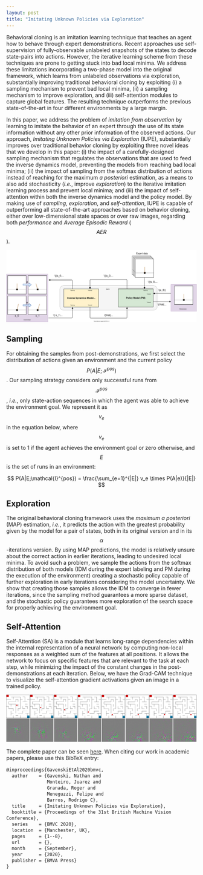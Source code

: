 ```yaml
---
layout: post
title: "Imitating Unknown Policies via Exploration"
---
```


Behavioral cloning is an imitation learning technique that teaches an agent how to behave through expert demonstrations. Recent approaches use self-supervision of fully-observable unlabeled snapshots of the states to decode state-pairs into actions. However, the iterative learning scheme from these techniques are prone to getting stuck into bad local minima. We address these limitations incorporating a two-phase model into the original framework, which learns from unlabeled observations via exploration, substantially improving traditional behavioral cloning by exploiting (i) a sampling mechanism to prevent bad local minima, (ii) a sampling mechanism to improve exploration, and (iii) self-attention modules to capture global features. The resulting technique outperforms the previous state-of-the-art in four different environments by a large margin. 

In this paper, we address the problem of *imitation from observation* by learning to imitate the behavior of an expert through the use of its state information without any other prior information of the observed actions. Our approach, *Imitating Unknown Policies via Exploration* (IUPE), substantially improves over traditional behavior cloning by exploiting three novel ideas that we develop in this paper: (i) the impact of a carefully-designed sampling mechanism that regulates the observations that are used to feed the inverse dynamics model, preventing the models from reaching bad local minima; (ii) the impact of sampling from the softmax distribution of actions instead of reaching for the maximum *a posteriori* estimation, as a means to also add stochasticity (*i.e.*, improve *exploration*) to the iterative imitation learning process and prevent local minima; and (iii) the impact of self-attention within both the inverse dynamics model and the policy model. By making use of *sampling*, *exploration*, and *self-attention*, IUPE is capable of outperforming all state-of-the-art approaches based on behavior cloning, either over low-dimensional state spaces or over raw images, regarding both *performance* and *Average Episodic Reward* ($$AER$$).

<img src="https://raw.githubusercontent.com/jrzmnt/jrzmnt.github.io/master/images/pipeline_abco.svg"/>

## Sampling

For obtaining the samples from post-demonstrations, we first select the distribution of actions given an environment and the current policy $$P(A|E;\mathcal{I}^{pos})$$.
Our sampling strategy considers only successful runs from $$\mathcal{I}^{pos}$$, *i.e.*, only state-action sequences in which the agent was able to achieve the environment goal.
We represent it as $$v_e$$ in the equation below, where $$v_e$$ is set to 1 if the agent achieves the environment goal or zero otherwise, and $$E$$ is the set of runs in an environment:

$$
P(A|E;\mathcal{I}^{pos}) = \frac{\sum_{e=1}^{|E|} v_e \times  P(A|e)}{|E|}
$$

## Exploration

The original behavioral cloning framework uses the *maximum a posteriori* (MAP) estimation, *i.e.*, it predicts the action with the greatest probability given by the model for a pair of states, both in its original version and in its $$\alpha$$-iterations version. By using MAP predictions, the model is relatively unsure about the correct action in earlier iterations, leading to undesired local minima. To avoid such a problem, we sample the actions from the softmax distribution of both models (IDM during the expert labeling and PM during the execution of the environment) creating a stochastic policy capable of further exploration in early iterations considering the model uncertainty. We show that creating those samples allows the IDM to converge in fewer iterations, since the sampling method guarantees a more sparse dataset, and the stochastic policy guarantees more exploration of the search space for properly achieving the environment goal.

## Self-Attention

Self-Attention (SA) is a module that learns long-range dependencies within the internal representation of a neural network by computing non-local responses as a weighted sum of the features at all positions. It allows the network to focus on specific features that are relevant to the task at each step, while minimizing the impact of the constant changes in the post-demonstrations at each iteration. Below, we have the Grad-CAM technique to visualize the self-attention gradient activations given an image in a trained policy.

<img src="https://raw.githubusercontent.com/jrzmnt/jrzmnt.github.io/master/images/attention.svg"/>

The complete paper can be seen [here](). When citing our work in academic papers, please use this BibTeX entry:

```
@inproceedings{GavenskiEtAl2020bmvc,
  author    = {Gavenski, Nathan and
               Monteiro, Juarez and 
               Granada, Roger and 
               Meneguzzi, Felipe and 
               Barros, Rodrigo C},
  title     = {Imitating Unknown Policies via Exploration},
  booktitle = {Proceedings of the 31st British Machine Vision Conference},
  series    = {BMVC 2020},
  location  = {Manchester, UK},
  pages     = {1--8},
  url       = {},
  month     = {September},
  year      = {2020},
  publisher = {BMVA Press}
}
```


